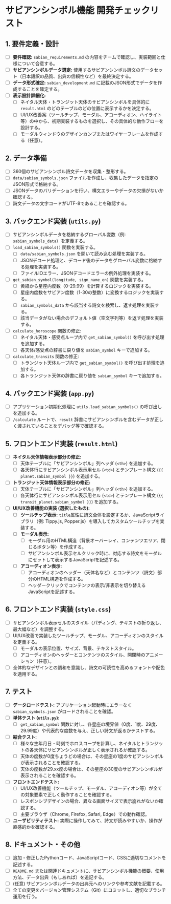 # サビアンシンボル機能 開発チェックリスト

## 1. 要件定義・設計

- [ ] **要件確認:** `sabian_requirements.md` の内容をチームで確認し、実装範囲と仕様について合意する。
- [ ] **サビアンシンボルデータ選定:** 使用するサビアンシンボル詩文のデータセット（日本語訳の品質、出典の信頼性など）を最終決定する。
- [ ] **データ形式確定:** `sabian_development.md` に記載のJSON形式でデータを作成することを確定する。
- [ ] **表示設計詳細化:**
    - [ ] ネイタル天体・トランジット天体のサビアンシンボルを具体的に `result.html` のどのテーブルのどの位置に表示するかを決定する。
    - [ ] UI/UX改善案（ツールチップ、モーダル、アコーディオン、ハイライト等）の中から、初期実装するものを選択し、その具体的な動作フローを設計する。
    - [ ] モーダルウィンドウのデザインカンプまたはワイヤーフレームを作成する（任意）。

## 2. データ準備

- [ ] 360個のサビアンシンボル詩文データを収集・整形する。
- [ ] `data/sabian_symbols.json` ファイルを作成し、収集したデータを指定のJSON形式で格納する。
- [ ] JSONデータのバリデーションを行い、構文エラーやデータの欠損がないか確認する。
- [ ] 詩文データの文字コードがUTF-8であることを確認する。

## 3. バックエンド実装 (`utils.py`)

- [ ] サビアンシンボルデータを格納するグローバル変数（例: `sabian_symbols_data`）を定義する。
- [ ] `load_sabian_symbols()` 関数を実装する。
    - [ ] `data/sabian_symbols.json` を開いて読み込む処理を実装する。
    - [ ] JSONデコード処理と、デコード後のデータをグローバル変数に格納する処理を実装する。
    - [ ] ファイルIOエラー、JSONデコードエラーの例外処理を実装する。
- [ ] `get_sabian_symbol(longitude, sign_name_en)` 関数を実装する。
    - [ ] 黄経から星座内度数（0-29.99）を計算するロジックを実装する。
    - [ ] 星座内度数をサビアン度数（1-30の整数）に変換するロジックを実装する。
    - [ ] `sabian_symbols_data` から該当する詩文を検索し、返す処理を実装する。
    - [ ] 該当データがない場合のデフォルト値（空文字列等）を返す処理を実装する。
- [ ] `calculate_horoscope` 関数の修正:
    - [ ] ネイタル天体・感受点ループ内で `get_sabian_symbol()` を呼び出す処理を追加する。
    - [ ] 各天体/感受点の辞書に戻り値を `sabian_symbol` キーで追加する。
- [ ] `calculate_transits` 関数の修正:
    - [ ] トランジット天体ループ内で `get_sabian_symbol()` を呼び出す処理を追加する。
    - [ ] 各トランジット天体の辞書に戻り値を `sabian_symbol` キーで追加する。

## 4. バックエンド実装 (`app.py`)

- [ ] アプリケーション初期化処理に `utils.load_sabian_symbols()` の呼び出しを追加する。
- [ ] `/calculate` ルートで、`result` 辞書にサビアンシンボルを含むデータが正しく渡されていることをデバッグ等で確認する。

## 5. フロントエンド実装 (`result.html`)

- [ ] **ネイタル天体情報表示部分の修正:**
    - [ ] 天体テーブルに「サビアンシンボル」列ヘッダ (`<th>`) を追加する。
    - [ ] 各天体行にサビアンシンボル表示用セル (`<td>`) とテンプレート構文 (`{{ planet.sabian_symbol }}`) を追加する。
- [ ] **トランジット天体情報表示部分の修正:**
    - [ ] 天体テーブルに「サビアンシンボル」列ヘッダ (`<th>`) を追加する。
    - [ ] 各天体行にサビアンシンボル表示用セル (`<td>`) とテンプレート構文 (`{{ transit_planet.sabian_symbol }}`) を追加する。
- [ ] **UI/UX改善機能の実装 (選択したもの):**
    - [ ] **ツールチップ表示:** `title`属性に詩文全体を設定するか、JavaScriptライブラリ（例: Tippy.js, Popper.js）を導入してカスタムツールチップを実装する。
    - [ ] **モーダル表示:**
        - [ ] モーダル用のHTML構造（背景オーバーレイ、コンテンツエリア、閉じるボタン等）を作成する。
        - [ ] サビアンシンボル表示セルクリック時に、対応する詩文をモーダルにセットして表示するJavaScriptを記述する。
    - [ ] **アコーディオン表示:**
        - [ ] アコーディオンのヘッダー（天体名など）とコンテンツ（詩文）部分のHTML構造を作成する。
        - [ ] ヘッダークリックでコンテンツの表示/非表示を切り替えるJavaScriptを記述する。

## 6. フロントエンド実装 (`style.css`)

- [ ] サビアンシンボル表示セルのスタイル（パディング、テキストの折り返し、最大幅など）を調整する。
- [ ] UI/UX改善で実装したツールチップ、モーダル、アコーディオンのスタイルを定義する。
    - [ ] モーダルの表示位置、サイズ、背景、テキストスタイル。
    - [ ] アコーディオンのヘッダーとコンテンツのスタイル、開閉時のアニメーション（任意）。
- [ ] 全体的なデザインとの調和を意識し、詩文の可読性を高めるフォントや配色を適用する。

## 7. テスト

- [ ] **データロードテスト:** アプリケーション起動時にエラーなく `sabian_symbols.json` がロードされることを確認。
- [ ] **単体テスト (`utils.py`):**
    - [ ] `get_sabian_symbol` 関数に対し、各星座の境界値（0度、1度、29度、29.99度）や代表的な度数を与え、正しい詩文が返るかテストする。
- [ ] **結合テスト:**
    - [ ] 様々な生年月日・時刻でホロスコープを計算し、ネイタルとトランジットの各天体にサビアンシンボルが正しく表示されるか確認する。
    - [ ] 天体の度数が0度ちょうどの場合は、その星座の1度のサビアンシンボルが表示されることを確認する。
    - [ ] 天体の度数が29.xx度の場合は、その星座の30度のサビアンシンボルが表示されることを確認する。
- [ ] **フロントエンドテスト:**
    - [ ] UI/UX改善機能（ツールチップ、モーダル、アコーディオン等）が全ての対象要素で正しく動作することを確認する。
    - [ ] レスポンシブデザインの場合、異なる画面サイズで表示崩れがないか確認する。
    - [ ] 主要ブラウザ（Chrome, Firefox, Safari, Edge）での動作確認。
- [ ] **ユーザビリティテスト:** 実際に操作してみて、詩文が読みやすいか、操作が直感的かを確認する。

## 8. ドキュメント・その他

- [ ] 追加・修正したPythonコード、JavaScriptコード、CSSに適切なコメントを記述する。
- [ ] `README.md` または関連ドキュメントに、サビアンシンボル機能の概要、使用方法、データ出典（もしあれば）を追記する。
- [ ] (任意) サビアンシンボルデータの出典元へのリンクや参考文献を記載する。
- [ ] 全ての変更をバージョン管理システム（Git）にコミットし、適切なブランチ運用を行う。 